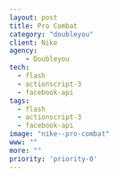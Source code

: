 ```yaml
---
layout: post
title: Pro Combat
category: "doubleyou"
client: Nike
agency:
    - Doubleyou
tech:
  - flash
  - actionscript-3
  - facebook-api
tags:
  - flash
  - actionscript-3
  - facebook-api
image: "nike--pro-combat"
www: ""
more: ""
priority: 'priority-0'
---
```

